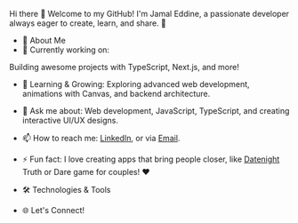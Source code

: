 Hi there 👋
Welcome to my GitHub! I'm Jamal Eddine, a passionate developer always eager to create, learn, and share. 🌟


- 🚀 About Me
- 🔭 Currently working on:

Building awesome projects with TypeScript, Next.js, and more!
- 🌱 Learning & Growing:
Exploring advanced web development, animations with Canvas, and backend architecture.
- 💬 Ask me about:
Web development, JavaScript, TypeScript, and creating interactive UI/UX designs.
- 📫 How to reach me:
[LinkedIn](https://www.linkedin.com/in/jamal-ddine-benrahmoune-038942339/), or via [Email](benrahmounjamaleddine@gamil.com).
- ⚡ Fun fact:
I love creating apps that bring people closer, like [Datenight](https://date-night-tau.vercel.app/) Truth or Dare game for couples! ❤️
- 🛠️ Technologies & Tools







- 🌐 Let's Connect!
